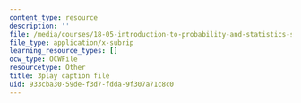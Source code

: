 ```yaml
---
content_type: resource
description: ''
file: /media/courses/18-05-introduction-to-probability-and-statistics-spring-2014/933cba3059def3d7fdda9f307a71c8c0_DyuQsaqXhwU.srt
file_type: application/x-subrip
learning_resource_types: []
ocw_type: OCWFile
resourcetype: Other
title: 3play caption file
uid: 933cba30-59de-f3d7-fdda-9f307a71c8c0
---
```

